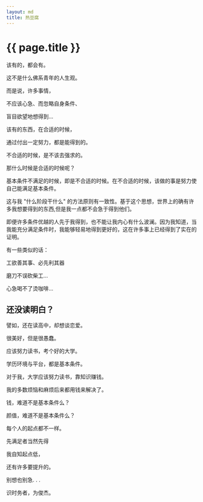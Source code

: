 ```yaml
---
layout: md
title: 热豆腐
---
```


<h1>{{ page.title }}</h1>

<p>该有的，都会有。</p>
<p>这不是什么佛系青年的人生观。</p>
<p>而是说，许多事情，</p>
<p>不应该心急、而忽略自身条件、</p>
<p>盲目欲望地想得到...</p>
<p>该有的东西，在合适的时候，</p>
<p>通过付出一定努力，都是能得到的。</p>
<p>不合适的时候，是不该去强求的。</p>
<p>那什么时候是合适的时候呢？</p>
<p>基本条件不满足的时候，即是不合适的时候。在不合适的时候，该做的事是努力使自己能满足基本条件。</p>
<p>这与我 "什么阶段干什么" 的方法原则有一致性。基于这个思想，世界上的确有许多我想要得到的东西,但是我一点都不会急于得到他们。</p>
<p>即便许多条件优越的人先于我得到，也不能让我内心有什么波澜。因为我知道，当我能充分满足条件时，我能够轻易地得到更好的，这在许多事上已经得到了实在的证明。</p>
<p>有一些类似的话：</p>
<p>工欲善其事、必先利其器</p>
<p>磨刀不误砍柴工...</p>
<p>心急喝不了烫咖啡...</p>

<h2>还没读明白？</h2>

<p>譬如，还在读高中，却想谈恋爱。</p>
<p>很美好，但是很愚蠢。</p>
<p>应该努力读书，考个好的大学。</p>
<p>学历环境与平台，都是基本条件。</p>
<p>对于我，大学应该努力读书，靠知识赚钱。</p>
<p>我的多数烦恼和麻烦后来都用钱来解决了。</p>
<p>钱，难道不是基本条件么？</p>
<p>颜值，难道不是基本条件么？</p>
<p>每个人的起点都不一样。</p>
<p>先满足者当然先得</p>
<p>我自知起点低，</p>
<p>还有许多要提升的。</p>
<p>别想也别急. . .</p>
<p>识时务者，为俊杰。</p>
